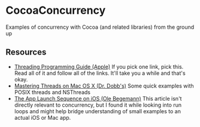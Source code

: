 CocoaConcurrency
================

Examples of concurrency with Cocoa (and related libraries) from the ground up

## Resources
- [Threading Programming Guide (Apple)](https://developer.apple.com/library/mac/documentation/Cocoa/Conceptual/Multithreading/Introduction/Introduction.html) If you pick one link, pick this. Read all of it and follow all of the links. It'll take you a while and that's okay.
- [Mastering Threads on Mac OS X (Dr. Dobb's)](http://www.drdobbs.com/parallel/mastering-threads-on-macos-x/232602177) Some quick examples with POSIX threads and NSThreads
- [The App Launch Sequence on iOS (Ole Begemann)](http://oleb.net/blog/2011/06/app-launch-sequence-ios/) This article isn't directly relevant to concurrency, but I found it while looking into run loops and might help bridge understanding of small examples to an actual iOS or Mac app.